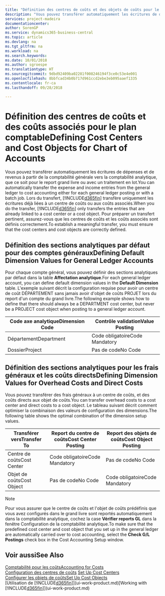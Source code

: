 ```yaml
---
title: "Définition des centres de coûts et des objets de coûts pour le plan comptable | Microsoft Docs"
description: "Vous pouvez transférer automatiquement les écritures de dépenses et de revenus à partir de la comptabilité générale vers la comptabilité analytique, que ce soit pour le report grand livre ou avec un traitement en lot. Lors du transfert, le système transfère uniquement les écritures déjà liées à un centre de coûts ou à un objet de coûts. Pour préparer un transfert pertinent, assurez-vous que les centres de coûts et les coûts associés sont définis correctement."
services: project-madeira
documentationcenter: 
author: SorenGP
ms.service: dynamics365-business-central
ms.topic: article
ms.devlang: na
ms.tgt_pltfrm: na
ms.workload: na
ms.search.keywords: 
ms.date: 10/01/2018
ms.author: sgroespe
ms.translationtype: HT
ms.sourcegitcommit: 9dbd92409ba02281f008246194f3ce0c53e4e001
ms.openlocfilehash: 8bbfcad34b0b717d961ccd2ebe3eb095aaef1335
ms.contentlocale: fr-ca
ms.lasthandoff: 09/28/2018

---
```

# <a name="defining-cost-centers-and-cost-objects-for-chart-of-accounts"></a><span data-ttu-id="3d938-105">Définition des centres de coûts et des coûts associés pour le plan comptable</span><span class="sxs-lookup"><span data-stu-id="3d938-105">Defining Cost Centers and Cost Objects for Chart of Accounts</span></span>
<span data-ttu-id="3d938-106">Vous pouvez transférer automatiquement les écritures de dépenses et de revenus à partir de la comptabilité générale vers la comptabilité analytique, que ce soit pour le report grand livre ou avec un traitement en lot.</span><span class="sxs-lookup"><span data-stu-id="3d938-106">You can automatically transfer the expense and income entries from the general ledger to cost accounting either for each general ledger posting or with a batch job.</span></span> <span data-ttu-id="3d938-107">Lors du transfert, [!INCLUDE[d365fin](includes/d365fin_md.md)] transfère uniquement les écritures déjà liées à un centre de coûts ou aux coûts associés.</span><span class="sxs-lookup"><span data-stu-id="3d938-107">When you do the transfer, [!INCLUDE[d365fin](includes/d365fin_md.md)] only transfers the entries that are already linked to a cost center or a cost object.</span></span> <span data-ttu-id="3d938-108">Pour préparer un transfert pertinent, assurez-vous que les centres de coûts et les coûts associés sont définis correctement.</span><span class="sxs-lookup"><span data-stu-id="3d938-108">To establish a meaningful transfer, you must ensure that the cost centers and cost objects are correctly defined.</span></span>  

## <a name="defining-default-dimension-values-for-general-ledger-accounts"></a><span data-ttu-id="3d938-109">Définition des sections analytiques par défaut pour des comptes généraux</span><span class="sxs-lookup"><span data-stu-id="3d938-109">Defining Default Dimension Values for General Ledger Accounts</span></span>  
<span data-ttu-id="3d938-110">Pour chaque compte général, vous pouvez définir des sections analytiques par défaut dans la table **Affectation analytique**.</span><span class="sxs-lookup"><span data-stu-id="3d938-110">For each general ledger account, you can define default dimension values in the **Default Dimension** table.</span></span> <span data-ttu-id="3d938-111">L'exemple suivant décrit la configuration requise pour avoir un centre de coût DÉPARTEMENT sans jamais avoir d'objet de coûts PROJET lors du report d'un compte du grand livre.</span><span class="sxs-lookup"><span data-stu-id="3d938-111">The following example shows how to define that there should always be a DEPARTMENT cost center, but never be a PROJECT cost object when posting to a general ledger account.</span></span>  

|<span data-ttu-id="3d938-112">**Code axe analytique**</span><span class="sxs-lookup"><span data-stu-id="3d938-112">**Dimension Code**</span></span>|<span data-ttu-id="3d938-113">**Contrôle validation**</span><span class="sxs-lookup"><span data-stu-id="3d938-113">**Value Posting**</span></span>|  
|------------------------------------------|-----------------------------------------|  
|<span data-ttu-id="3d938-114">Département</span><span class="sxs-lookup"><span data-stu-id="3d938-114">Department</span></span>|<span data-ttu-id="3d938-115">Code obligatoire</span><span class="sxs-lookup"><span data-stu-id="3d938-115">Code Mandatory</span></span>|  
|<span data-ttu-id="3d938-116">Dossier</span><span class="sxs-lookup"><span data-stu-id="3d938-116">Project</span></span>|<span data-ttu-id="3d938-117">Pas de code</span><span class="sxs-lookup"><span data-stu-id="3d938-117">No Code</span></span>|  

## <a name="defining-dimension-values-for-overhead-costs-and-direct-costs"></a><span data-ttu-id="3d938-118">Définition des sections analytiques pour les frais généraux et les coûts directs</span><span class="sxs-lookup"><span data-stu-id="3d938-118">Defining Dimension Values for Overhead Costs and Direct Costs</span></span>  
 <span data-ttu-id="3d938-119">Vous pouvez transférer des frais généraux à un centre de coûts, et des coûts directs aux objet de coûts.</span><span class="sxs-lookup"><span data-stu-id="3d938-119">You can transfer overhead costs to a cost center and direct costs to a cost object.</span></span> <span data-ttu-id="3d938-120">Le tableau suivant décrit comment optimiser la combinaison des valeurs de configuration des dimensions.</span><span class="sxs-lookup"><span data-stu-id="3d938-120">The following table shows the optimal combination of the dimension setup values.</span></span>  

|<span data-ttu-id="3d938-121">Transférer vers</span><span class="sxs-lookup"><span data-stu-id="3d938-121">Transfer To</span></span>|<span data-ttu-id="3d938-122">Report du centre de coûts</span><span class="sxs-lookup"><span data-stu-id="3d938-122">Cost Center Posting</span></span>|<span data-ttu-id="3d938-123">Report des objets de coûts</span><span class="sxs-lookup"><span data-stu-id="3d938-123">Cost Object Posting</span></span>|  
|-----------------|-------------------------|-------------------------|  
|<span data-ttu-id="3d938-124">Centre de coûts</span><span class="sxs-lookup"><span data-stu-id="3d938-124">Cost Center</span></span>|<span data-ttu-id="3d938-125">Code obligatoire</span><span class="sxs-lookup"><span data-stu-id="3d938-125">Code Mandatory</span></span>|<span data-ttu-id="3d938-126">Pas de code</span><span class="sxs-lookup"><span data-stu-id="3d938-126">No Code</span></span>|  
|<span data-ttu-id="3d938-127">Objet de coûts</span><span class="sxs-lookup"><span data-stu-id="3d938-127">Cost Object</span></span>|<span data-ttu-id="3d938-128">Pas de code</span><span class="sxs-lookup"><span data-stu-id="3d938-128">No Code</span></span>|<span data-ttu-id="3d938-129">Code obligatoire</span><span class="sxs-lookup"><span data-stu-id="3d938-129">Code Mandatory</span></span>|  

> [!NOTE]  
>  <span data-ttu-id="3d938-130">Pour vous assurer que le centre de coûts et l'objet de coûts prédéfinis que vous avez configurés dans le grand livre sont reportés automatiquement dans la comptabilité analytique, cochez la case **Vérifier reports GL** dans la fenêtre Configuration de la comptabilité analytique.</span><span class="sxs-lookup"><span data-stu-id="3d938-130">To make sure that the predefined cost center and cost object that you set up in the general ledger are automatically carried over to cost accounting, select the **Check G/L Postings** check box in the Cost Accounting Setup window.</span></span>  

## <a name="see-also"></a><span data-ttu-id="3d938-131">Voir aussi</span><span class="sxs-lookup"><span data-stu-id="3d938-131">See Also</span></span>  
[<span data-ttu-id="3d938-132">Comptabilité pour les coûts</span><span class="sxs-lookup"><span data-stu-id="3d938-132">Accounting for Costs</span></span>](finance-manage-cost-accounting.md)  
<span data-ttu-id="3d938-133">[Configuration des centres de coûts](finance-how-to-set-up-cost-centers.md) </span><span class="sxs-lookup"><span data-stu-id="3d938-133">[Set Up Cost Centers](finance-how-to-set-up-cost-centers.md) </span></span>  
[<span data-ttu-id="3d938-134">Configurer les objets de coûts</span><span class="sxs-lookup"><span data-stu-id="3d938-134">Set Up Cost Objects</span></span>](finance-how-to-set-up-cost-objects.md)  
<span data-ttu-id="3d938-135">[Utilisation de [!INCLUDE[d365fin](includes/d365fin_md.md)]](ui-work-product.md)</span><span class="sxs-lookup"><span data-stu-id="3d938-135">[Working with [!INCLUDE[d365fin](includes/d365fin_md.md)]](ui-work-product.md)</span></span>

